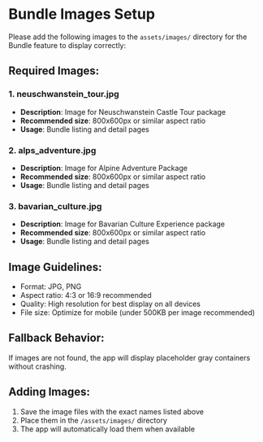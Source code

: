 # Bundle Images Setup

Please add the following images to the `assets/images/` directory for the Bundle feature to display correctly:

## Required Images:

### 1. neuschwanstein_tour.jpg
- **Description**: Image for Neuschwanstein Castle Tour package
- **Recommended size**: 800x600px or similar aspect ratio
- **Usage**: Bundle listing and detail pages

### 2. alps_adventure.jpg
- **Description**: Image for Alpine Adventure Package
- **Recommended size**: 800x600px or similar aspect ratio
- **Usage**: Bundle listing and detail pages

### 3. bavarian_culture.jpg
- **Description**: Image for Bavarian Culture Experience package
- **Recommended size**: 800x600px or similar aspect ratio
- **Usage**: Bundle listing and detail pages

## Image Guidelines:
- Format: JPG, PNG
- Aspect ratio: 4:3 or 16:9 recommended
- Quality: High resolution for best display on all devices
- File size: Optimize for mobile (under 500KB per image recommended)

## Fallback Behavior:
If images are not found, the app will display placeholder gray containers without crashing.

## Adding Images:
1. Save the image files with the exact names listed above
2. Place them in the `/assets/images/` directory
3. The app will automatically load them when available
